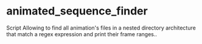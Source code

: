 # animated_sequence_finder
Script Allowing to find all animation's files in a nested directory architecture that match a regex expression and print their frame ranges..
